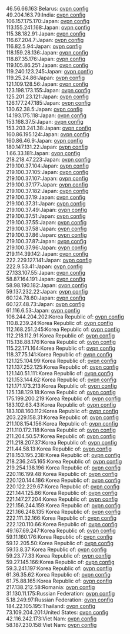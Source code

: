 46.56.66.163:Belarus: [ovpn config](vpn/46_56_66_163.ovpn)  
49.204.163.79:India: [ovpn config](vpn/49_204_163_79.ovpn)  
106.157.175.170:Japan: [ovpn config](vpn/106_157_175_170.ovpn)  
113.155.241.168:Japan: [ovpn config](vpn/113_155_241_168.ovpn)  
115.38.182.91:Japan: [ovpn config](vpn/115_38_182_91.ovpn)  
116.67.204.7:Japan: [ovpn config](vpn/116_67_204_7.ovpn)  
116.82.5.94:Japan: [ovpn config](vpn/116_82_5_94.ovpn)  
118.159.28.136:Japan: [ovpn config](vpn/118_159_28_136.ovpn)  
118.87.35.176:Japan: [ovpn config](vpn/118_87_35_176.ovpn)  
119.105.86.251:Japan: [ovpn config](vpn/119_105_86_251.ovpn)  
119.240.123.245:Japan: [ovpn config](vpn/119_240_123_245.ovpn)  
119.25.24.86:Japan: [ovpn config](vpn/119_25_24_86.ovpn)  
121.109.128.56:Japan: [ovpn config](vpn/121_109_128_56.ovpn)  
123.198.173.155:Japan: [ovpn config](vpn/123_198_173_155.ovpn)  
125.201.23.121:Japan: [ovpn config](vpn/125_201_23_121.ovpn)  
126.177.247.185:Japan: [ovpn config](vpn/126_177_247_185.ovpn)  
130.62.38.5:Japan: [ovpn config](vpn/130_62_38_5.ovpn)  
14.193.175.118:Japan: [ovpn config](vpn/14_193_175_118.ovpn)  
153.168.37.5:Japan: [ovpn config](vpn/153_168_37_5.ovpn)  
153.203.241.38:Japan: [ovpn config](vpn/153_203_241_38.ovpn)  
160.86.195.124:Japan: [ovpn config](vpn/160_86_195_124.ovpn)  
160.86.46.9:Japan: [ovpn config](vpn/160_86_46_9.ovpn)  
180.147.131.22:Japan: [ovpn config](vpn/180_147_131_22.ovpn)  
1.66.33.181:Japan: [ovpn config](vpn/1_66_33_181.ovpn)  
218.218.47.223:Japan: [ovpn config](vpn/218_218_47_223.ovpn)  
219.100.37.104:Japan: [ovpn config](vpn/219_100_37_104.ovpn)  
219.100.37.105:Japan: [ovpn config](vpn/219_100_37_105.ovpn)  
219.100.37.107:Japan: [ovpn config](vpn/219_100_37_107.ovpn)  
219.100.37.177:Japan: [ovpn config](vpn/219_100_37_177.ovpn)  
219.100.37.182:Japan: [ovpn config](vpn/219_100_37_182.ovpn)  
219.100.37.19:Japan: [ovpn config](vpn/219_100_37_19.ovpn)  
219.100.37.31:Japan: [ovpn config](vpn/219_100_37_31.ovpn)  
219.100.37.49:Japan: [ovpn config](vpn/219_100_37_49.ovpn)  
219.100.37.51:Japan: [ovpn config](vpn/219_100_37_51.ovpn)  
219.100.37.55:Japan: [ovpn config](vpn/219_100_37_55.ovpn)  
219.100.37.58:Japan: [ovpn config](vpn/219_100_37_58.ovpn)  
219.100.37.86:Japan: [ovpn config](vpn/219_100_37_86.ovpn)  
219.100.37.87:Japan: [ovpn config](vpn/219_100_37_87.ovpn)  
219.100.37.96:Japan: [ovpn config](vpn/219_100_37_96.ovpn)  
219.114.39.142:Japan: [ovpn config](vpn/219_114_39_142.ovpn)  
222.229.127.141:Japan: [ovpn config](vpn/222_229_127_141.ovpn)  
222.9.53.41:Japan: [ovpn config](vpn/222_9_53_41.ovpn)  
27.133.107.55:Japan: [ovpn config](vpn/27_133_107_55.ovpn)  
58.87.164.191:Japan: [ovpn config](vpn/58_87_164_191.ovpn)  
58.98.190.182:Japan: [ovpn config](vpn/58_98_190_182.ovpn)  
59.137.232.22:Japan: [ovpn config](vpn/59_137_232_22.ovpn)  
60.124.78.60:Japan: [ovpn config](vpn/60_124_78_60.ovpn)  
60.127.48.73:Japan: [ovpn config](vpn/60_127_48_73.ovpn)  
61.116.6.53:Japan: [ovpn config](vpn/61_116_6_53.ovpn)  
106.244.204.202:Korea Republic of: [ovpn config](vpn/106_244_204_202.ovpn)  
110.8.239.24:Korea Republic of: [ovpn config](vpn/110_8_239_24.ovpn)  
112.168.251.245:Korea Republic of: [ovpn config](vpn/112_168_251_245.ovpn)  
112.218.112.91:Korea Republic of: [ovpn config](vpn/112_218_112_91.ovpn)  
115.138.88.176:Korea Republic of: [ovpn config](vpn/115_138_88_176.ovpn)  
115.22.171.164:Korea Republic of: [ovpn config](vpn/115_22_171_164.ovpn)  
118.37.75.141:Korea Republic of: [ovpn config](vpn/118_37_75_141.ovpn)  
121.125.104.99:Korea Republic of: [ovpn config](vpn/121_125_104_99.ovpn)  
121.137.252.125:Korea Republic of: [ovpn config](vpn/121_137_252_125.ovpn)  
121.140.51.111:Korea Republic of: [ovpn config](vpn/121_140_51_111.ovpn)  
121.153.144.62:Korea Republic of: [ovpn config](vpn/121_153_144_62.ovpn)  
121.171.173.213:Korea Republic of: [ovpn config](vpn/121_171_173_213.ovpn)  
125.138.129.18:Korea Republic of: [ovpn config](vpn/125_138_129_18.ovpn)  
175.199.200.219:Korea Republic of: [ovpn config](vpn/175_199_200_219.ovpn)  
183.102.63.43:Korea Republic of: [ovpn config](vpn/183_102_63_43.ovpn)  
183.108.160.112:Korea Republic of: [ovpn config](vpn/183_108_160_112.ovpn)  
203.229.158.31:Korea Republic of: [ovpn config](vpn/203_229_158_31.ovpn)  
211.108.154.156:Korea Republic of: [ovpn config](vpn/211_108_154_156.ovpn)  
211.110.172.118:Korea Republic of: [ovpn config](vpn/211_110_172_118.ovpn)  
211.204.50.57:Korea Republic of: [ovpn config](vpn/211_204_50_57.ovpn)  
211.218.207.37:Korea Republic of: [ovpn config](vpn/211_218_207_37.ovpn)  
211.44.58.13:Korea Republic of: [ovpn config](vpn/211_44_58_13.ovpn)  
218.153.195.238:Korea Republic of: [ovpn config](vpn/218_153_195_238.ovpn)  
218.236.245.165:Korea Republic of: [ovpn config](vpn/218_236_245_165.ovpn)  
219.254.138.196:Korea Republic of: [ovpn config](vpn/219_254_138_196.ovpn)  
220.116.199.48:Korea Republic of: [ovpn config](vpn/220_116_199_48.ovpn)  
220.120.144.186:Korea Republic of: [ovpn config](vpn/220_120_144_186.ovpn)  
220.122.229.67:Korea Republic of: [ovpn config](vpn/220_122_229_67.ovpn)  
221.144.125.86:Korea Republic of: [ovpn config](vpn/221_144_125_86.ovpn)  
221.147.27.204:Korea Republic of: [ovpn config](vpn/221_147_27_204.ovpn)  
221.156.244.159:Korea Republic of: [ovpn config](vpn/221_156_244_159.ovpn)  
221.166.248.135:Korea Republic of: [ovpn config](vpn/221_166_248_135.ovpn)  
222.111.32.166:Korea Republic of: [ovpn config](vpn/222_111_32_166.ovpn)  
222.120.110.66:Korea Republic of: [ovpn config](vpn/222_120_110_66.ovpn)  
49.167.69.247:Korea Republic of: [ovpn config](vpn/49_167_69_247.ovpn)  
59.11.160.176:Korea Republic of: [ovpn config](vpn/59_11_160_176.ovpn)  
59.12.205.50:Korea Republic of: [ovpn config](vpn/59_12_205_50.ovpn)  
59.13.8.37:Korea Republic of: [ovpn config](vpn/59_13_8_37.ovpn)  
59.23.77.33:Korea Republic of: [ovpn config](vpn/59_23_77_33.ovpn)  
59.27.145.166:Korea Republic of: [ovpn config](vpn/59_27_145_166.ovpn)  
59.3.241.197:Korea Republic of: [ovpn config](vpn/59_3_241_197.ovpn)  
61.36.35.62:Korea Republic of: [ovpn config](vpn/61_36_35_62.ovpn)  
61.75.88.165:Korea Republic of: [ovpn config](vpn/61_75_88_165.ovpn)  
217.138.212.58:Romania: [ovpn config](vpn/217_138_212_58.ovpn)  
31.130.11.175:Russian Federation: [ovpn config](vpn/31_130_11_175.ovpn)  
5.18.249.97:Russian Federation: [ovpn config](vpn/5_18_249_97.ovpn)  
184.22.105.195:Thailand: [ovpn config](vpn/184_22_105_195.ovpn)  
73.109.204.201:United States: [ovpn config](vpn/73_109_204_201.ovpn)  
42.116.242.173:Viet Nam: [ovpn config](vpn/42_116_242_173.ovpn)  
58.187.230.158:Viet Nam: [ovpn config](vpn/58_187_230_158.ovpn)  
